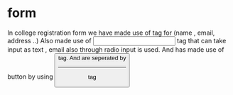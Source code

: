 # form
In college registration form we have made use of <label> tag for (name , email, address ..)
Also made use of <input> tag that can take input as text , email also through radio input is used.
And has made use of button by using <button> tag.
And are seperated by <hr> tag
